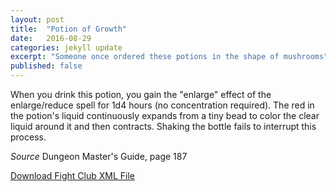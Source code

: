 ```yaml
---
layout: post
title:  "Potion of Growth"
date:   2016-08-29
categories: jekyll update
excerpt: "Someone once ordered these potions in the shape of mushrooms"
published: false
---
```


When you drink this potion, you gain the "enlarge" effect of the enlarge/reduce spell for 1d4 hours (no concentration required). The red in the potion's liquid continuously expands from a tiny bead to color the clear liquid around it and then contracts. Shaking the bottle fails to interrupt this process.

_Source_ Dungeon Master's Guide, page 187

<a href="{{site.url}}/for-the-players/items/potion-of-growth.xml">Download Fight Club XML File</a>
